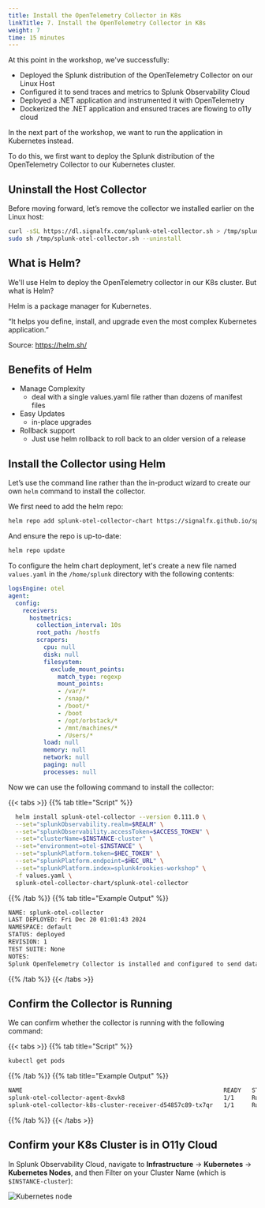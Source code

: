 ```yaml
---
title: Install the OpenTelemetry Collector in K8s
linkTitle: 7. Install the OpenTelemetry Collector in K8s
weight: 7
time: 15 minutes
---
```


At this point in the workshop, we've successfully: 

* Deployed the Splunk distribution of the OpenTelemetry Collector on our Linux Host
* Configured it to send traces and metrics to Splunk Observability Cloud
* Deployed a .NET application and instrumented it with OpenTelemetry 
* Dockerized the .NET application and ensured traces are flowing to o11y cloud

In the next part of the workshop, we want to run the application in Kubernetes instead. 

To do this, we first want to deploy the Splunk distribution of the OpenTelemetry Collector 
to our Kubernetes cluster. 

## Uninstall the Host Collector 

Before moving forward, let’s remove the collector we installed earlier on the Linux host: 

``` bash
curl -sSL https://dl.signalfx.com/splunk-otel-collector.sh > /tmp/splunk-otel-collector.sh;
sudo sh /tmp/splunk-otel-collector.sh --uninstall
```

## What is Helm? 

We'll use Helm to deploy the OpenTelemetry collector in our K8s cluster.  But what is Helm? 

Helm is a package manager for Kubernetes.

“It helps you define, install, and upgrade even the most complex Kubernetes application.”

Source:  https://helm.sh/ 

## Benefits of Helm

* Manage Complexity
  * deal with a single values.yaml file rather than dozens of manifest files
* Easy Updates
  * in-place upgrades
* Rollback support
  * Just use helm rollback to roll back to an older version of a release 

## Install the Collector using Helm

Let’s use the command line rather than the in-product wizard to create our own 
`helm` command to install the collector. 

We first need to add the helm repo: 

``` bash
helm repo add splunk-otel-collector-chart https://signalfx.github.io/splunk-otel-collector-chart
```

And ensure the repo is up-to-date: 

``` bash
helm repo update
```

To configure the helm chart deployment, let's create a new file named `values.yaml` in 
the `/home/splunk` directory with the following contents: 

``` yaml
logsEngine: otel
agent:
  config:
    receivers:
      hostmetrics:
        collection_interval: 10s
        root_path: /hostfs
        scrapers:
          cpu: null
          disk: null
          filesystem:
            exclude_mount_points:
              match_type: regexp
              mount_points:
              - /var/*
              - /snap/*
              - /boot/*
              - /boot
              - /opt/orbstack/*
              - /mnt/machines/*
              - /Users/*
          load: null
          memory: null
          network: null
          paging: null
          processes: null
```

Now we can use the following command to install the collector: 

{{< tabs >}}
{{% tab title="Script" %}}

``` bash
  helm install splunk-otel-collector --version 0.111.0 \
  --set="splunkObservability.realm=$REALM" \
  --set="splunkObservability.accessToken=$ACCESS_TOKEN" \
  --set="clusterName=$INSTANCE-cluster" \
  --set="environment=otel-$INSTANCE" \
  --set="splunkPlatform.token=$HEC_TOKEN" \
  --set="splunkPlatform.endpoint=$HEC_URL" \
  --set="splunkPlatform.index=splunk4rookies-workshop" \
  -f values.yaml \
  splunk-otel-collector-chart/splunk-otel-collector 
```

{{% /tab %}}
{{% tab title="Example Output" %}}

``` bash
NAME: splunk-otel-collector
LAST DEPLOYED: Fri Dec 20 01:01:43 2024
NAMESPACE: default
STATUS: deployed
REVISION: 1
TEST SUITE: None
NOTES:
Splunk OpenTelemetry Collector is installed and configured to send data to Splunk Observability realm us1.
```

{{% /tab %}}
{{< /tabs >}}

## Confirm the Collector is Running

We can confirm whether the collector is running with the following command: 

{{< tabs >}}
{{% tab title="Script" %}}

``` bash
kubectl get pods
```

{{% /tab %}}
{{% tab title="Example Output" %}}

``` bash
NAME                                                         READY   STATUS    RESTARTS   AGE
splunk-otel-collector-agent-8xvk8                            1/1     Running   0          49s
splunk-otel-collector-k8s-cluster-receiver-d54857c89-tx7qr   1/1     Running   0          49s
```

{{% /tab %}}
{{< /tabs >}}

## Confirm your K8s Cluster is in O11y Cloud

In Splunk Observability Cloud, navigate to **Infrastructure** -> **Kubernetes** -> **Kubernetes Nodes**, 
and then Filter on your Cluster Name (which is `$INSTANCE-cluster`): 

![Kubernetes node](../images/k8snode.png)
